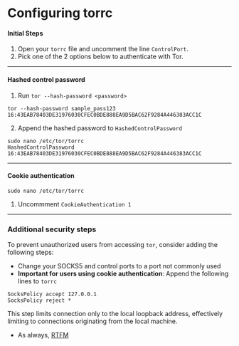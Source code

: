 # Configuring torrc
#### Initial Steps
1. Open your `torrc` file and uncomment the line `ControlPort`.
2. Pick one of the 2 options below to authenticate with Tor.
---
#### Hashed control password
1. Run `tor --hash-password <password>`
```
tor --hash-password sample_pass123
16:43EAB78403DE31976030CFEC0BDE888EA9D5BAC62F9284A446383ACC1C
```
2. Append the hashed password to `HashedControlPassword`
```
sudo nano /etc/tor/torrc
HashedControlPassword 16:43EAB78403DE31976030CFEC0BDE888EA9D5BAC62F9284A446383ACC1C
```
---
#### Cookie authentication
```
sudo nano /etc/tor/torrc
```
1. Uncommment `CookieAuthentication 1`
---
### Additional security steps
To prevent unauthorized users from accessing `tor`, consider adding the following steps:
- Change your SOCKS5 and control ports to a port not commonly used
- **Important for users using cookie authentication**: Append the following lines to `torrc`
```
SocksPolicy accept 127.0.0.1
SocksPolicy reject *
```
This step limits connection only to the local loopback address, effectively limiting to connections originating from the local machine.
- As always, [RTFM](https://tor.void.gr/docs/tor-manual.html.en "RTFM")
